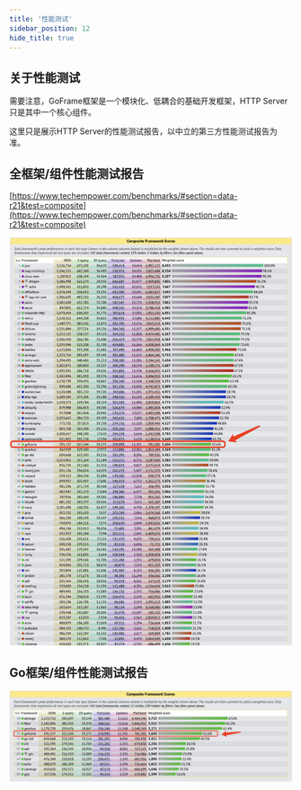 ```yaml
---
title: '性能测试'
sidebar_position: 12
hide_title: true
---
```


## 关于性能测试

需要注意，GoFrame框架是一个模块化、低耦合的基础开发框架，HTTP Server只是其中一个核心组件。

这里只是展示HTTP Server的性能测试报告，以中立的第三方性能测试报告为准。

## 全框架/组件性能测试报告

[https://www.techempower.com/benchmarks/#section=data-r21&test=composite](https://www.techempower.com/benchmarks/#section=data-r21&test=composite)

![](/markdown/27c3a431c96fd5f1b173e8dfbe49cb6b.png)

## Go框架/组件性能测试报告

![](/markdown/bf8b70fa9ee71e3c0e5c674382e69b72.png)
